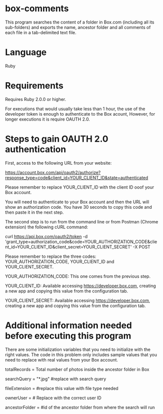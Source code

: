 # box-comments
This program searches the content of a folder in Box.com (including all its sub-folders) and exports the name, ancestor folder and all comments of each file in a tab-delimited text file.

# Language
  Ruby

# Requirements

Requires Ruby 2.0.0 or higher.

For executions that would usually take less than 1 hour, the use of the developer token is enough to authenticate to the Box acount, However, for longer executions it is require OAUTH 2.0.

# Steps to gain OAUTH 2.0 authentication

First, access to the following URL from your website: 

https://account.box.com/api/oauth2/authorize?response_type=code&client_id=YOUR_CLIENT_ID&state=authenticated

Please remember to replace YOUR_CLIENT_ID with the client ID ooof your Box account.

You will need to authenticate to your Box account and then the URL will show an authorization code. You have 30 seconds to copy this code and then paste it in the next step.

The second step is to run from the command line or from Postman (Chrome extension) the following cURL command:

curl https://api.box.com/oauth2/token -d 'grant_type=authorization_code&code=YOUR_AUTHORIZATION_CODE&client_id=YOUR_CLIENT_ID&client_secret=YOUR_CLIENT_SECRET' -X POST

Please remember to replace the three codes: YOUR_AUTHORIZATION_CODE, YOUR_CLIENT_ID and YOUR_CLIENT_SECRET.

YOUR_AUTHORIZATION_CODE: This one comes from the previous step.

YOUR_CLIENT_ID: Available accessing https://developer.box.com, creating a new app and copying this value from the configuration tab.

YOUR_CLIENT_SECRET: Available accessing https://developer.box.com, creating a new app and copying this value from the configuration tab.

# Additional information needed before executing this program
There are some initialization variables that you need to initialize with the right values. The code in this problem only includes sample values that you need to replace with real values from your Box account.

totalRecords = Total number of photos inside the ancestor folder in Box

searchQuery = "*.jpg" #replace with search query

fileExtension = #replace this value with file type needed

ownerUser = # Replace with the correct user ID

ancestorFolder = #id of the ancestor folder from where the search will run

